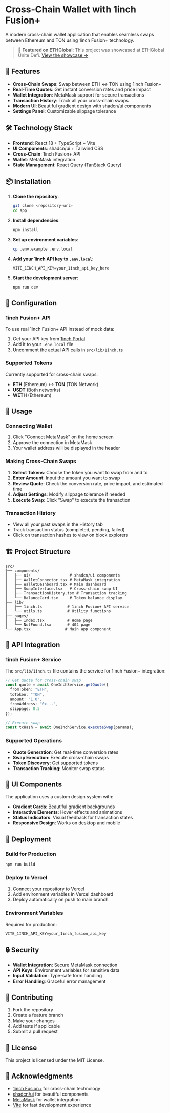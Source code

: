# Cross-Chain Wallet with 1inch Fusion+

A modern cross-chain wallet application that enables seamless swaps between Ethereum and TON using 1inch Fusion+ technology.

> 🌟 **Featured on ETHGlobal**: This project was showcased at ETHGlobal Unite Defi. [View the showcase →](https://ethglobal.com/showcase/tonethbot-2bcv7)

## 🚀 Features

- **Cross-Chain Swaps**: Swap between ETH ↔ TON using 1inch Fusion+
- **Real-Time Quotes**: Get instant conversion rates and price impact
- **Wallet Integration**: MetaMask support for secure transactions
- **Transaction History**: Track all your cross-chain swaps
- **Modern UI**: Beautiful gradient design with shadcn/ui components
- **Settings Panel**: Customizable slippage tolerance

## 🛠️ Technology Stack

- **Frontend**: React 18 + TypeScript + Vite
- **UI Components**: shadcn/ui + Tailwind CSS
- **Cross-Chain**: 1inch Fusion+ API
- **Wallet**: MetaMask integration
- **State Management**: React Query (TanStack Query)

## 📦 Installation

1. **Clone the repository**:
   ```bash
   git clone <repository-url>
   cd app
   ```

2. **Install dependencies**:
   ```bash
   npm install
   ```

3. **Set up environment variables**:
   ```bash
   cp .env.example .env.local
   ```

4. **Add your 1inch API key to `.env.local`**:
   ```env
   VITE_1INCH_API_KEY=your_1inch_api_key_here
   ```

5. **Start the development server**:
   ```bash
   npm run dev
   ```

## 🔧 Configuration

### 1inch Fusion+ API

To use real 1inch Fusion+ API instead of mock data:

1. Get your API key from [1inch Portal](https://portal.1inch.dev/)
2. Add it to your `.env.local` file
3. Uncomment the actual API calls in `src/lib/1inch.ts`

### Supported Tokens

Currently supported for cross-chain swaps:

- **ETH** (Ethereum) ↔ **TON** (TON Network)
- **USDT** (Both networks)
- **WETH** (Ethereum)

## 🎯 Usage

### Connecting Wallet

1. Click "Connect MetaMask" on the home screen
2. Approve the connection in MetaMask
3. Your wallet address will be displayed in the header

### Making Cross-Chain Swaps

1. **Select Tokens**: Choose the token you want to swap from and to
2. **Enter Amount**: Input the amount you want to swap
3. **Review Quote**: Check the conversion rate, price impact, and estimated time
4. **Adjust Settings**: Modify slippage tolerance if needed
5. **Execute Swap**: Click "Swap" to execute the transaction

### Transaction History

- View all your past swaps in the History tab
- Track transaction status (completed, pending, failed)
- Click on transaction hashes to view on block explorers

## 🏗️ Project Structure

```
src/
├── components/
│   ├── ui/                 # shadcn/ui components
│   ├── WalletConnector.tsx # MetaMask integration
│   ├── WalletDashboard.tsx # Main dashboard
│   ├── SwapInterface.tsx   # Cross-chain swap UI
│   ├── TransactionHistory.tsx # Transaction tracking
│   └── BalanceCard.tsx     # Token balance display
├── lib/
│   ├── 1inch.ts           # 1inch Fusion+ API service
│   └── utils.ts           # Utility functions
├── pages/
│   ├── Index.tsx          # Home page
│   └── NotFound.tsx       # 404 page
└── App.tsx               # Main app component
```

## 🔌 API Integration

### 1inch Fusion+ Service

The `src/lib/1inch.ts` file contains the service for 1inch Fusion+ integration:

```typescript
// Get quote for cross-chain swap
const quote = await OneInchService.getQuote({
  fromToken: "ETH",
  toToken: "TON", 
  amount: "1.0",
  fromAddress: "0x...",
  slippage: 0.5
});

// Execute swap
const txHash = await OneInchService.executeSwap(params);
```

### Supported Operations

- **Quote Generation**: Get real-time conversion rates
- **Swap Execution**: Execute cross-chain swaps
- **Token Discovery**: Get supported tokens
- **Transaction Tracking**: Monitor swap status

## 🎨 UI Components

The application uses a custom design system with:

- **Gradient Cards**: Beautiful gradient backgrounds
- **Interactive Elements**: Hover effects and animations
- **Status Indicators**: Visual feedback for transaction states
- **Responsive Design**: Works on desktop and mobile

## 🚀 Deployment

### Build for Production

```bash
npm run build
```

### Deploy to Vercel

1. Connect your repository to Vercel
2. Add environment variables in Vercel dashboard
3. Deploy automatically on push to main branch

### Environment Variables

Required for production:

```env
VITE_1INCH_API_KEY=your_1inch_fusion_api_key
```

## 🔒 Security

- **Wallet Integration**: Secure MetaMask connection
- **API Keys**: Environment variables for sensitive data
- **Input Validation**: Type-safe form handling
- **Error Handling**: Graceful error management

## 🤝 Contributing

1. Fork the repository
2. Create a feature branch
3. Make your changes
4. Add tests if applicable
5. Submit a pull request

## 📄 License

This project is licensed under the MIT License.

## 🙏 Acknowledgments

- [1inch Fusion+](https://1inch.io/) for cross-chain technology
- [shadcn/ui](https://ui.shadcn.com/) for beautiful components
- [MetaMask](https://metamask.io/) for wallet integration
- [Vite](https://vitejs.dev/) for fast development experience
